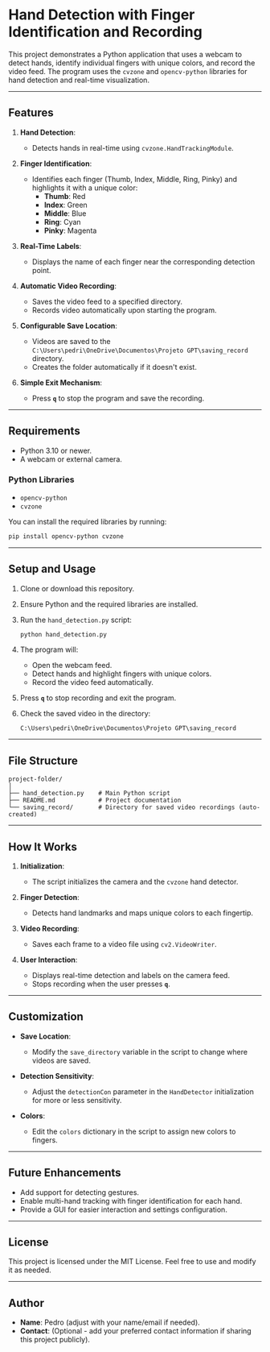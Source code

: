 # Hand Detection with Finger Identification and Recording

This project demonstrates a Python application that uses a webcam to detect hands, identify individual fingers with unique colors, and record the video feed. The program uses the `cvzone` and `opencv-python` libraries for hand detection and real-time visualization.

---

## **Features**

1. **Hand Detection**:
   - Detects hands in real-time using `cvzone.HandTrackingModule`.

2. **Finger Identification**:
   - Identifies each finger (Thumb, Index, Middle, Ring, Pinky) and highlights it with a unique color:
     - **Thumb**: Red
     - **Index**: Green
     - **Middle**: Blue
     - **Ring**: Cyan
     - **Pinky**: Magenta

3. **Real-Time Labels**:
   - Displays the name of each finger near the corresponding detection point.

4. **Automatic Video Recording**:
   - Saves the video feed to a specified directory.
   - Records video automatically upon starting the program.

5. **Configurable Save Location**:
   - Videos are saved to the `C:\Users\pedri\OneDrive\Documentos\Projeto GPT\saving_record` directory.
   - Creates the folder automatically if it doesn't exist.

6. **Simple Exit Mechanism**:
   - Press **`q`** to stop the program and save the recording.

---

## **Requirements**

- Python 3.10 or newer.
- A webcam or external camera.

### **Python Libraries**

- `opencv-python`
- `cvzone`

You can install the required libraries by running:

```bash
pip install opencv-python cvzone
```

---

## **Setup and Usage**

1. Clone or download this repository.

2. Ensure Python and the required libraries are installed.

3. Run the `hand_detection.py` script:

   ```bash
   python hand_detection.py
   ```

4. The program will:
   - Open the webcam feed.
   - Detect hands and highlight fingers with unique colors.
   - Record the video feed automatically.

5. Press **`q`** to stop recording and exit the program.

6. Check the saved video in the directory:

   ```
   C:\Users\pedri\OneDrive\Documentos\Projeto GPT\saving_record
   ```

---

## **File Structure**

```
project-folder/
│
├── hand_detection.py    # Main Python script
├── README.md            # Project documentation
└── saving_record/       # Directory for saved video recordings (auto-created)
```

---

## **How It Works**

1. **Initialization**:
   - The script initializes the camera and the `cvzone` hand detector.

2. **Finger Detection**:
   - Detects hand landmarks and maps unique colors to each fingertip.

3. **Video Recording**:
   - Saves each frame to a video file using `cv2.VideoWriter`.

4. **User Interaction**:
   - Displays real-time detection and labels on the camera feed.
   - Stops recording when the user presses **`q`**.

---

## **Customization**

- **Save Location**:
  - Modify the `save_directory` variable in the script to change where videos are saved.

- **Detection Sensitivity**:
  - Adjust the `detectionCon` parameter in the `HandDetector` initialization for more or less sensitivity.

- **Colors**:
  - Edit the `colors` dictionary in the script to assign new colors to fingers.

---

## **Future Enhancements**

- Add support for detecting gestures.
- Enable multi-hand tracking with finger identification for each hand.
- Provide a GUI for easier interaction and settings configuration.

---

## **License**

This project is licensed under the MIT License. Feel free to use and modify it as needed.

---

## **Author**

- **Name**: Pedro (adjust with your name/email if needed).
- **Contact**: (Optional - add your preferred contact information if sharing this project publicly).

